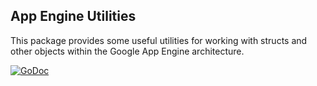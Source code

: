 ## App Engine Utilities

This package provides some useful utilities for working with
structs and other objects within the Google App Engine architecture.

[![GoDoc](https://godoc.org/github.com/mrvdot/appengine/aeutils?status.png)](https://godoc.org/github.com/mrvdot/appengine/aeutils)